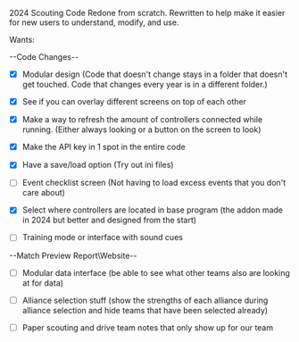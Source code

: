 2024 Scouting Code Redone from scratch.
Rewritten to help make it easier for new users to understand, modify, and use.


Wants:

--Code Changes--
- [x] Modular design (Code that doesn't change stays in a folder that doesn't get touched. Code that changes every year is in a different folder.)

- [x] See if you can overlay different screens on top of each other

- [x] Make a way to refresh the amount of controllers connected while running. (Either always looking or a button on the screen to look)

- [x] Make the API key in 1 spot in the entire code

- [x] Have a save/load option (Try out ini files)

- [ ] Event checklist screen (Not having to load excess events that you don't care about)

- [x] Select where controllers are located in base program (the addon made in 2024 but better and designed from the start)

- [ ] Training mode or interface with sound cues

--Match Preview Report\Website--
- [ ] Modular data interface (be able to see what other teams also are looking at for data)

- [ ] Alliance selection stuff (show the strengths of each alliance during alliance selection and hide teams that have been selected already)

- [ ] Paper scouting and drive team notes that only show up for our team
